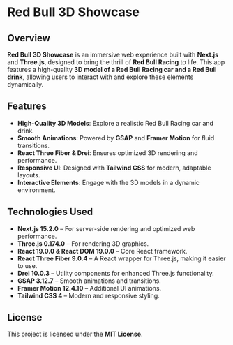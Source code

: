 # Red Bull 3D Showcase

## Overview
**Red Bull 3D Showcase** is an immersive web experience built with **Next.js** and **Three.js**, designed to bring the thrill of **Red Bull Racing** to life. This app features a high-quality **3D model of a Red Bull Racing car and a Red Bull drink**, allowing users to interact with and explore these elements dynamically.

## Features
- **High-Quality 3D Models**: Explore a realistic Red Bull Racing car and drink.
- **Smooth Animations**: Powered by **GSAP** and **Framer Motion** for fluid transitions.
- **React Three Fiber & Drei**: Ensures optimized 3D rendering and performance.
- **Responsive UI**: Designed with **Tailwind CSS** for modern, adaptable layouts.
- **Interactive Elements**: Engage with the 3D models in a dynamic environment.

## Technologies Used
- **Next.js 15.2.0** – For server-side rendering and optimized web performance.
- **Three.js 0.174.0** – For rendering 3D graphics.
- **React 19.0.0 & React DOM 19.0.0** – Core React framework.
- **React Three Fiber 9.0.4** – A React wrapper for Three.js, making it easier to use.
- **Drei 10.0.3** – Utility components for enhanced Three.js functionality.
- **GSAP 3.12.7** – Smooth animations and transitions.
- **Framer Motion 12.4.10** – Additional UI animations.
- **Tailwind CSS 4** – Modern and responsive styling.

## License
This project is licensed under the **MIT License**.


